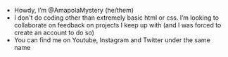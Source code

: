 - Howdy, I’m @AmapolaMystery (he/them)
- I don't do coding other than extremely basic html or css. I’m looking to collaborate on feedback on projects I keep up with (and I was forced to create an account to do so)
- You can find me on Youtube, Instagram and Twitter under the same name

<!---
AmapolaMystery/AmapolaMystery is a ✨ special ✨ repository because its `README.md` (this file) appears on your GitHub profile.
You can click the Preview link to take a look at your changes.
--->
